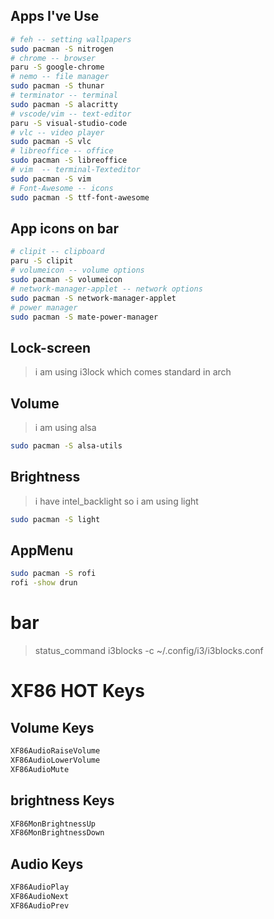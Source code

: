 
## Apps I've Use
```bash
# feh -- setting wallpapers
sudo pacman -S nitrogen
# chrome -- browser
paru -S google-chrome
# nemo -- file manager
sudo pacman -S thunar
# terminator -- terminal
sudo pacman -S alacritty
# vscode/vim -- text-editor
paru -S visual-studio-code
# vlc -- video player
sudo pacman -S vlc
# libreoffice -- office
sudo pacman -S libreoffice
# vim  -- terminal-Texteditor
sudo pacman -S vim
# Font-Awesome -- icons
sudo pacman -S ttf-font-awesome
```


## App icons on bar
```bash
# clipit -- clipboard
paru -S clipit
# volumeicon -- volume options
sudo pacman -S volumeicon
# network-manager-applet -- network options
sudo pacman -S network-manager-applet
# power manager
sudo pacman -S mate-power-manager
```

## Lock-screen
> i am using i3lock which comes standard in arch

## Volume
> i am using alsa 
```bash
sudo pacman -S alsa-utils
```
## Brightness
> i have intel_backlight so i am using light
```bash
sudo pacman -S light
```
## AppMenu
```bash
sudo pacman -S rofi
rofi -show drun 
```
# bar 
> status_command i3blocks -c ~/.config/i3/i3blocks.conf

# XF86 HOT Keys
## Volume Keys
```bash
XF86AudioRaiseVolume
XF86AudioLowerVolume
XF86AudioMute
```
## brightness Keys
```bash
XF86MonBrightnessUp
XF86MonBrightnessDown
```
## Audio Keys
```bash
XF86AudioPlay
XF86AudioNext
XF86AudioPrev
```
